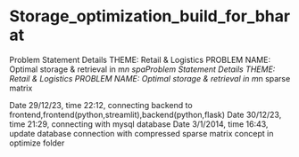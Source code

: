 # Storage_optimization_build_for_bharat
Problem Statement Details THEME: Retail &amp; Logistics  PROBLEM NAME: Optimal storage &amp; retrieval in m*n spaProblem Statement Details THEME: Retail &amp; Logistics  PROBLEM NAME: Optimal storage &amp; retrieval in m*n sparse matrix 

Date 29/12/23, time 22:12, connecting backend to frontend,frontend(python,streamlit),backend(python,flask)
Date 30/12/23, time 21:29, connecting with mysql database
Date 3/1/2014, time 16:43, update database connection with compressed sparse matrix concept in optimize folder
